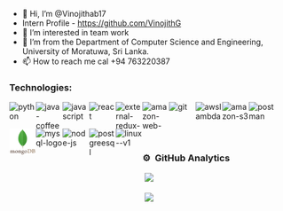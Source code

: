 - 👋 Hi, I’m @Vinojithab17
- Intern Profile - https://github.com/VinojithG
- 👀 I’m interested in team work
- 🌱 I’m from the Department of Computer Science and Engineering, University of Moratuwa, Sri Lanka.
- 📫 How to reach me cal  +94 763220387


<!---
Vinojithab17/Vinojithab17 is a ✨ special ✨ repository because its `README.md` (this file) appears on your GitHub profile.
You can click the Preview link to take a look at your changes.
--->

### Technologies:

<img align="left" width="48" height="48" src="https://img.icons8.com/fluency/48/python.png" alt="python"/>
<img  align="left" width="48" height="48" src="https://img.icons8.com/color/48/java-coffee-cup-logo--v1.png" alt="java-coffee-cup-logo--v1"/>

<img  align="left" width="48" height="48" src="https://img.icons8.com/fluency/48/javascript.png" alt="javascript"/>
<img  align="left" width="48" height="48" src="https://img.icons8.com/officel/48/react.png" alt="react"/>
<img  align="left" width="48" height="48" src="https://img.icons8.com/external-tal-revivo-color-tal-revivo/48/external-redux-an-open-source-javascript-library-for-managing-application-state-logo-color-tal-revivo.png" alt="external-redux-an-open-source-javascript-library-for-managing-application-state-logo-color-tal-revivo"/>
<img  align="left" width="48" height="48" src="https://img.icons8.com/color/48/amazon-web-services.png" alt="amazon-web-services"/>
<img align="left" width="48" height="48" src="https://img.icons8.com/color/48/git.png" alt="git"/>


<img  align="left" width="48" height="48" src="https://img.icons8.com/color/48/awslambda.png" alt="awslambda"/>
<img align="left"  width="48" height="48" src="https://img.icons8.com/color/48/amazon-s3.png" alt="amazon-s3"/>
<img  align="left"  src="https://www.vectorlogo.zone/logos/getpostman/getpostman-icon.svg" alt="postman" width="48" height="48"/>
<img  align="left" src="https://raw.githubusercontent.com/devicons/devicon/master/icons/mongodb/mongodb-original-wordmark.svg" alt="mongodb" width="48" height="48"/>

<img align="left" width="48" height="48" src="https://img.icons8.com/fluency/48/mysql-logo.png" alt="mysql-logo"/>

<img  align="left" width="48" height="48" src="https://img.icons8.com/fluency/48/node-js.png" alt="node-js"/>
<img  align="left"  width="48" height="48" src="https://img.icons8.com/color/48/postgreesql.png" alt="postgreesql"/>
<img align="left"  width="48" height="48" src="https://img.icons8.com/color/48/linux--v1.png" alt="linux--v1"/>


<br/>
<br/>
<br/>
<br/>

### ⚙️ &nbsp;GitHub Analytics

<p align="center">
<a href="https://github.com/Vinojithab17">
  <img height="180em" src="https://github-readme-stats-eight-theta.vercel.app/api?username=Vinojithab17&show_icons=true&theme=algolia&include_all_commits=true&count_private=true"/>
	<br/>
<br/>
  <img height="180em" src="https://github-readme-stats-eight-theta.vercel.app/api/top-langs/?username=Vinojithab17&layout=compact&langs_count=8&theme=algoliae"/>
</a>
</p>

	

